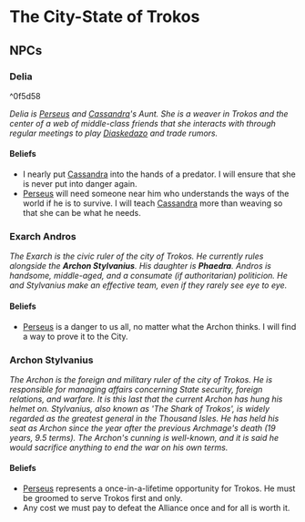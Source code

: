 # The City-State of Trokos
## NPCs
### Delia

^0f5d58

*Delia is [Perseus](NPCs/OtherNPCs#perseus) and [Cassandra](../Cassandra.md)'s Aunt.  She is a weaver in Trokos and the center of a web of middle-class friends that she interacts with through regular meetings to play [Diaskedazo](../WorldNotes#diaskedazo) and trade rumors.*

#### Beliefs
- I nearly put [Cassandra](../Cassandra.md) into the hands of a predator.  I will ensure that she is never put into danger again.
- [Perseus](OtherNPCs#perseus) will need someone near him who understands the ways of the world if he is to survive.  I will teach [Cassandra](../Cassandra.md) more than weaving so that she can be what he needs.

### Exarch Andros
*The Exarch is the civic ruler of the city of Trokos.  He currently rules alongside the **Archon Stylvanius**.  His daughter is **Phaedra**.  Andros is handsome, middle-aged, and a consumate (if authoritarian) politicion.  He and Stylvanius make an effective team, even if they rarely see eye to eye.*

#### Beliefs
- [Perseus](NPCs/OtherNPCs#perseus) is a danger to us all, no matter what the Archon thinks.  I will find a way to prove it to the City.

### Archon Stylvanius
*The Archon is the foreign and military ruler of the city of Trokos.  He is responsible for managing affairs concerning State security, foreign relations, and warfare.  It is this last that the current Archon has hung his helmet on.  Stylvanius, also known as 'The Shark of Trokos', is widely regarded as the greatest general in the Thousand Isles.  He has held his seat as Archon since the year after the previous Archmage's death (19 years, 9.5 terms).*
*The Archon's cunning is well-known, and it is said he would sacrifice anything to end the war on his own terms.*

#### Beliefs
- [Perseus](NPCs/OtherNPCs#perseus) represents a once-in-a-lifetime opportunity for Trokos.  He must be groomed to serve Trokos first and only.
- Any cost we must pay to defeat the Alliance once and for all is worth it.
